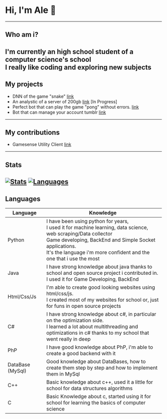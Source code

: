 
# Hi, I'm Ale  👋
---
## Who am i?
I'm currently an high school student of a computer science's school<br>
I really like coding and exploring new subjects
---
## My projects
- DNN of the game "snake" [link](https://github.com/TechAle/snake-DNN)
- An analystic of a server of 200gb [link](https://github.com/TechAle/salc1-data-mining) [In Progress]
- Perfect bot that can play the game "pong" without errors. [link](https://github.com/TechAle/PongAi)
- Bot that can manage your account tumblr [link](https://github.com/TechAle/TumblrBot)
---
## My contributions
- Gamesense Utility Client [link](https://github.com/IUDevman/gamesense-client)
---
## Stats
[![Stats](https://raw.githubusercontent.com/TechAle/github-stats/master/generated/overview.svg)](https://raw.githubusercontent.com/TechAle/github-stats/master/generated/overview.svg)
[![Languages](https://github.com/TechAle/github-stats/blob/master/generated/languages.svg)](https://github.com/TechAle/github-stats/blob/master/generated/languages.svg)
---
## Languages
| Language         | Knowledge                                                                                                                                                                                                                                                     |
|------------------|---------------------------------------------------------------------------------------------------------------------------------------------------------------------------------------------------------------------------------------------------------------|
| Python           | I have been using python for years,  <br> I used it for machine learning, data science, web scraping/Data collector <br> Game developing, BackEnd and Simple Socket applications.  <br>  It's the language i'm more confident and the one that i use the most |
| Java             | I have strong knowledge about java thanks to school and open source project i contributed in. <br> I used it for Game Developing, BackEnd                                                                                                                     |
| Html/Css/Js      | I'm able to create good looking websites using html/css/js.<br>I created most of my websites for school or, just for funs in open source projects                                                                                                             |
| C#               | I have strong knowledge about c#, in particular on the optimization side. <br> I learned a lot about multithreading and optimizations in c# thanks to my school that went really in deep                                                                      |
| PhP              | I have good knowledge about PhP, i'm able to create a good backend with it                                                                                                                                                                                    |
| DataBase (MySql) | Good knowledge about DataBases, how to create them step by step and how to implement them in MySql                                                                                                                                                            |
| C++              | Basic knowledge about c++, used it a little for school for data structures algorithms                                                                                                                                                                         |
| C                | Basic Knowledge about c, started using it for school for learning the basics of computer science                                                                                                                                                              |
